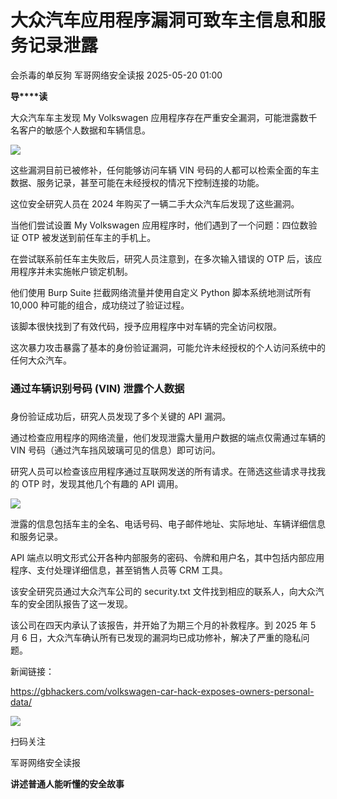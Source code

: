 #  大众汽车应用程序漏洞可致车主信息和服务记录泄露   
会杀毒的单反狗  军哥网络安全读报   2025-05-20 01:00  
  
**导****读**  
  
  
  
大众汽车车主发现 My Volkswagen 应用程序存在严重安全漏洞，可能泄露数千名客户的敏感个人数据和车辆信息。  
  
![](https://mmbiz.qpic.cn/mmbiz_png/AnRWZJZfVaGbOHw0xcsHAZp7ZAIib6bcuEt5Zk6Fe8urfNFrn4Td6gNrjpSx9DIucFR1oSwayMFwfwDn92RJhQg/640?wx_fmt=png&from=appmsg "")  
  
  
这些漏洞目前已被修补，任何能够访问车辆 VIN 号码的人都可以检索全面的车主数据、服务记录，甚至可能在未经授权的情况下控制连接的功能。  
  
  
这位安全研究人员在 2024 年购买了一辆二手大众汽车后发现了这些漏洞。  
  
  
当他们尝试设置 My Volkswagen 应用程序时，他们遇到了一个问题：四位数验证 OTP 被发送到前任车主的手机上。  
  
  
在尝试联系前任车主失败后，研究人员注意到，在多次输入错误的 OTP 后，该应用程序并未实施帐户锁定机制。  
  
  
他们使用 Burp Suite 拦截网络流量并使用自定义 Python 脚本系统地测试所有 10,000 种可能的组合，成功绕过了验证过程。  
  
  
该脚本很快找到了有效代码，授予应用程序中对车辆的完全访问权限。  
  
  
这次暴力攻击暴露了基本的身份验证漏洞，可能允许未经授权的个人访问系统中的任何大众汽车。  
  
### 通过车辆识别号码 (VIN) 泄露个人数据  
###   
  
身份验证成功后，研究人员发现了多个关键的 API 漏洞。  
  
  
通过检查应用程序的网络流量，他们发现泄露大量用户数据的端点仅需通过车辆的 VIN 号码（通过汽车挡风玻璃可见的信息）即可访问。  
  
  
研究人员可以检查该应用程序通过互联网发送的所有请求。在筛选这些请求寻找我的 OTP 时，发现其他几个有趣的 API 调用。  
  
![](https://mmbiz.qpic.cn/mmbiz_png/AnRWZJZfVaGbOHw0xcsHAZp7ZAIib6bcu9y2a30T9iatB0AhrYCV2HIqibVSDsd8Rj78LE4EbX6JMibx0onOmlShvQ/640?wx_fmt=png&from=appmsg "")  
  
  
泄露的信息包括车主的全名、电话号码、电子邮件地址、实际地址、车辆详细信息和服务记录。  
  
  
API 端点以明文形式公开各种内部服务的密码、令牌和用户名，其中包括内部应用程序、支付处理详细信息，甚至销售人员等 CRM 工具。  
  
  
该安全研究员通过大众汽车公司的 security.txt 文件找到相应的联系人，向大众汽车的安全团队报告了这一发现。  
  
  
该公司在四天内承认了该报告，并开始了为期三个月的补救程序。到 2025 年 5 月 6 日，大众汽车确认所有已发现的漏洞均已成功修补，解决了严重的隐私问题。  
  
  
新闻链接：  
  
https://gbhackers.com/volkswagen-car-hack-exposes-owners-personal-data/  
  
![](https://mmbiz.qpic.cn/mmbiz_jpg/AnRWZJZfVaGC3gsJClsh4Fia0icylyBEnBywibdbkrLLzmpibfdnf5wNYzEUq2GpzfedMKUjlLJQ4uwxAFWLzHhPFQ/640?wx_fmt=jpeg "")  
  
扫码关注  
  
军哥网络安全读报  
  
**讲述普通人能听懂的安全故事**  
  
  
